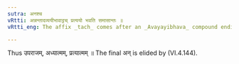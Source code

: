 ```yaml
---
sutra: अनश्च
vRtti: अन्नन्तादव्ययीभावाट्टच् प्रत्ययो भवति समासान्तः ॥
vRtti_eng: The affix _tach_ comes after an _Avayayibhava_ compound ending in अन्, as the final of the compound.

---
```

Thus उपराजम्, अध्यात्मम्, प्रत्यात्मम् ॥ The final अन् is elided by (VI.4.144).